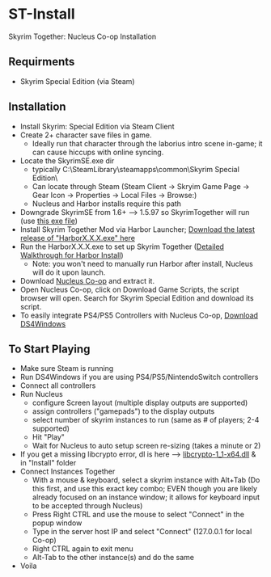 # ST-Install
Skyrim Together: Nucleus Co-op Installation


## Requirments

- Skyrim Special Edition (via Steam)

## Installation
- Install Skyrim: Special Edition via Steam Client
- Create 2+ character save files in game.
    - Ideally run that character through the laborius intro scene in-game; it can cause hiccups with online syncing.
- Locate the SkyrimSE.exe dir 
    - typically C:\SteamLibrary\steamapps\common\Skyrim Special Edition\ 
    - Can locate through Steam (Steam Client -> Skryim Game Page -> Gear Icon -> Properties -> Local Files -> Browse:)
    - Nucleus and Harbor installs require this path
- Downgrade SkyrimSE from 1.6+ --> 1.5.97 so SkyrimTogether will run (use [this exe file](https://www.nexusmods.com/skyrimspecialedition/mods/57618?tab=files))
- Install Skyrim Together Mod via Harbor Launcher; [Download the latest release of "HarborX.X.X.exe" here](https://github.com/SkyrimTogether/issues-launcher/releases) 
- Run the HarborX.X.X.exe to set up Skyrim Together ([Detailed Walkthrough for Harbor Install](https://docs.google.com/document/d/1zQKsZSSwDIe9zOuYRux0_BKXr6ojzXpYFsiYSk-ygxg/edit#)) 
    - Note: you won't need to manually run Harbor after install, Nucleus will do it upon launch.
- Download [Nucleus Co-op](https://github.com/ZeroFox5866/nucleuscoop/releases) and extract it.
- Open Nucleus Co-op, click on Download Game Scripts, the script browser will open. Search for Skyrim Special Edition and download its script.
- To easily integrate PS4/PS5 Controllers with Nucleus Co-op, [Download DS4Windows](https://ds4-windows.com/download/ryochan7-ds4windows)

## To Start Playing
- Make sure Steam is running
- Run DS4Windows if you are using PS4/PS5/NintendoSwitch controllers
- Connect all controllers
- Run Nucleus 
    - configure Screen layout (multiple display outputs are supported)
    - assign controllers ("gamepads") to the display outputs 
    - select number of skyrim instances to run (same as # of players; 2-4 supported)
    - Hit "Play"
    - Wait for Nucleus to auto setup screen re-sizing (takes a minute or 2)
- If you get a missing libcrypto error, dl is here --> [libcrypto-1_1-x64.dll](https://cdn.discordapp.com/attachments/247838017002143746/775133629163634708/libcrypto-1_1-x64.dll) & in "Install" folder
- Connect Instances Together
    - With a mouse & keyboard, select a skyrim instance with Alt+Tab (Do this first, and use this exact key combo; EVEN though you are likely already focused on an instance window; it allows for keyboard input to be accepted through Nucleus)
    - Press Right CTRL and use the mouse to select "Connect" in the popup window
    - Type in the server host IP and select "Connect" (127.0.0.1 for local Co-op)
    - Right CTRL again to exit menu
    - Alt-Tab to the other instance(s) and do the same
- Voila
    
